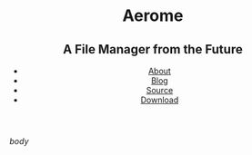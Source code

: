 <head>
    <link rel="preload" href="styles.css" as="style">
    <link rel="stylesheet" href="styles.css">
    <title>Aerome</title>
    <meta name="viewport" content="width=device-width, initial-scale=1.0">
</head>

<header>

# Aerome
## A File Manager from the Future

- [About](index.html)
- [Blog](blog.html)
- [Source](https://github.com/PromptProgrammingLanguage/aerome)
- [Download](https://github.com/PromptProgrammingLanguage/aerome/releases/mac-os.zip)

</header>

$body$
